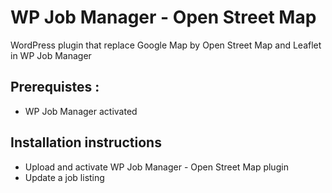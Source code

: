 # WP Job Manager - Open Street Map
WordPress plugin that replace Google Map by Open Street Map and Leaflet in WP Job Manager

## Prerequistes :
- WP Job Manager activated

## Installation instructions
- Upload and activate WP Job Manager - Open Street Map plugin
- Update a job listing
